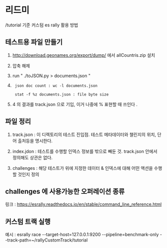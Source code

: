 
# 리드미
/tutorial 기준  커스텀 es rally 활용 방법 

## 테스트용 파일 만들기

1) http://download.geonames.org/export/dump/ 에서 allCountris.zip 설치

2) 압축 해제

3) run  " ./toJSON.py > documents.json "

4)      json doc count : wc -l documents.json

        stat -f %z documents.json : file byte size


5) 4 의 결과를 track.json 으로 기입, 이거 나중에 % 표현할 때 쓰인다 .  


## 파일 정리
1. track.json  : 이 디렉토리의 테스트 진입점. 테스트 메타데이터와 챌린지의 위치,  단어 출처등을 명시한다.

2. index.jdon : 테스트를 수행할 인덱스 정보를 밖으로 빼둔 것. track.json 안에서 정의해도 상관은 없다.

3. challenges : 해당 테스트가 위에 지정한 데이터 & 인덱스에 대해 어떤 액션을 수행할 것인지 정의

## challenges 에 사용가능한 오퍼레이션 종류
링크 : https://esrally.readthedocs.io/en/stable/command_line_reference.html


## 커스텀 트랙 실행
예시 : esrally race --target-host=127.0.0.1:9200 --pipeline=benchmark-only --track-path=~/rallyCustomTrack/tutorial